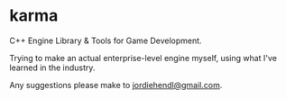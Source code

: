 # karma
C++ Engine Library &amp; Tools for Game Development.

Trying to make an actual enterprise-level engine myself, using what I've learned in the industry.

Any suggestions please make to jordiehendl@gmail.com.